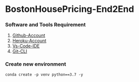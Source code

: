 # BostonHousePricing-End2End

### Software and Tools Requirement
1. [Github-Account](https://github.com)
2. [Heroku-Account](https://heroku.com)
3. [Vs-Code-IDE](https://code.visualstdio.com)
4. [Git-CLI](https://git-scm.com/book/en/v2/Getting-Started-The-Command-Line)

### Create new environment

```
conda create -p venv python==3.7 -y
```